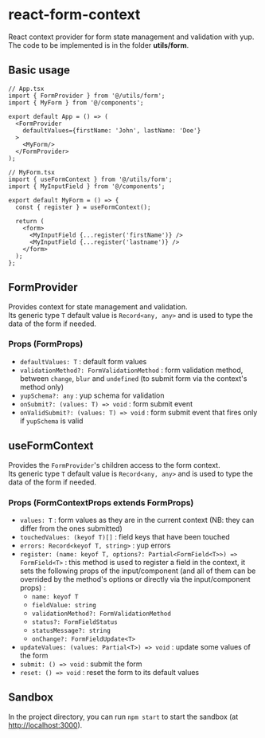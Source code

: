 # react-form-context

React context provider for form state management and validation with yup.  
The code to be implemented is in the folder **utils/form**.

## Basic usage

```tsx
// App.tsx
import { FormProvider } from '@/utils/form';
import { MyForm } from '@/components';

export default App = () => (
  <FormProvider
    defaultValues={firstName: 'John', lastName: 'Doe'}
  >
    <MyForm/>
  </FormProvider>
);
```

```tsx
// MyForm.tsx
import { useFormContext } from '@/utils/form';
import { MyInputField } from '@/components';

export default MyForm = () => {
  const { register } = useFormContext();

  return (
    <form>
      <MyInputField {...register('firstName')} />
      <MyInputField {...register('lastname')} />
    </form>
  );
};
```

## FormProvider<T>

Provides context for state management and validation.  
Its generic type `T` default value is `Record<any, any>` and is used to type the data of the form if needed.

### Props (FormProps<T>)

- `defaultValues: T` : default form values
- `validationMethod?: FormValidationMethod` : form validation method, between `change`, `blur` and `undefined` (to submit form via the context's method only)
- `yupSchema?: any` : yup schema for validation
- `onSubmit?: (values: T) => void` : form submit event
- `onValidSubmit?: (values: T) => void` : form submit event that fires only if `yupSchema` is valid

## useFormContext<T>

Provides the `FormProvider`'s children access to the form context.  
Its generic type `T` default value is `Record<any, any>` and is used to type the data of the form if needed.

### Props (FormContextProps<T> extends FormProps<T>)

- `values: T` : form values as they are in the current context (NB: they can differ from the ones submitted)
- `touchedValues: (keyof T)[]` : field keys that have been touched
- `errors: Record<keyof T, string>` : yup errors
- `register: (name: keyof T, options?: Partial<FormField<T>>) => FormField<T>` : this method is used to register a field in the context, it sets the following props of the input/component (and all of them can be overrided by the method's options or directly via the input/component props) :
  - `name: keyof T`
  - `fieldValue: string`
  - `validationMethod?: FormValidationMethod`
  - `status?: FormFieldStatus`
  - `statusMessage?: string`
  - `onChange?: FormFieldUpdate<T>`
- `updateValues: (values: Partial<T>) => void` : update some values of the form
- `submit: () => void` : submit the form
- `reset: () => void` : reset the form to its default values

## Sandbox

In the project directory, you can run `npm start` to start the sandbox (at [http://localhost:3000](http://localhost:3000)).
